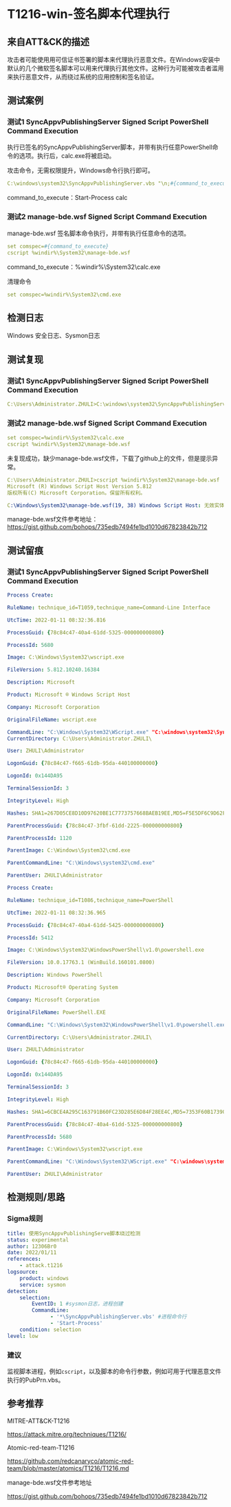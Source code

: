 # T1216-win-签名脚本代理执行

## 来自ATT&CK的描述

攻击者可能使用用可信证书签署的脚本来代理执行恶意文件。在Windows安装中默认的几个微软签名脚本可以用来代理执行其他文件。这种行为可能被攻击者滥用来执行恶意文件，从而绕过系统的应用控制和签名验证。

## 测试案例

### 测试1 SyncAppvPublishingServer Signed Script PowerShell Command Execution

执行已签名的SyncAppvPublishingServer脚本，并带有执行任意PowerShell命令的选项。执行后，calc.exe将被启动。

攻击命令，无需权限提升，Windows命令行执行即可。

```yml
C:\windows\system32\SyncAppvPublishingServer.vbs "\n;#{command_to_execute}"
```

command_to_execute：Start-Process calc

### 测试2 manage-bde.wsf Signed Script Command Execution

manage-bde.wsf 签名脚本命令执行，并带有执行任意命令的选项。

```yml
set comspec=#{command_to_execute}
cscript %windir%\System32\manage-bde.wsf
```

command_to_execute：%windir%\System32\calc.exe

清理命令

```yml
set comspec=%windir%\System32\cmd.exe
```

## 检测日志

Windows 安全日志、Sysmon日志

## 测试复现

### 测试1 SyncAppvPublishingServer Signed Script PowerShell Command Execution

```yml
C:\Users\Administrator.ZHULI>C:\windows\system32\SyncAppvPublishingServer.vbs "\n;Start-Process calc"
```

### 测试2 manage-bde.wsf Signed Script Command Execution

```yml
set comspec=%windir%\System32\calc.exe
cscript %windir%\System32\manage-bde.wsf
```

未复现成功，缺少manage-bde.wsf文件，下载了github上的文件，但是提示异常。

```yml
C:\Users\Administrator.ZHULI>cscript %windir%\System32\manage-bde.wsf
Microsoft (R) Windows Script Host Version 5.812
版权所有(C) Microsoft Corporation。保留所有权利。

C:\Windows\System32\manage-bde.wsf(19, 38) Windows Script Host: 无效实体引用
```

manage-bde.wsf文件参考地址：<https://gist.github.com/bohops/735edb7494fe1bd1010d67823842b712>

## 测试留痕

### 测试1 SyncAppvPublishingServer Signed Script PowerShell Command Execution

```yml
Process Create:

RuleName: technique_id=T1059,technique_name=Command-Line Interface

UtcTime: 2022-01-11 08:32:36.816

ProcessGuid: {78c84c47-40a4-61dd-5325-000000000800}

ProcessId: 5680

Image: C:\Windows\System32\wscript.exe

FileVersion: 5.812.10240.16384

Description: Microsoft 

Product: Microsoft ® Windows Script Host

Company: Microsoft Corporation

OriginalFileName: wscript.exe

CommandLine: "C:\Windows\System32\WScript.exe" "C:\windows\system32\SyncAppvPublishingServer.vbs" "\n;Start-Process calc"
CurrentDirectory: C:\Users\Administrator.ZHULI\

User: ZHULI\Administrator

LogonGuid: {78c84c47-f665-61db-95da-440100000000}

LogonId: 0x144DA95

TerminalSessionId: 3

IntegrityLevel: High

Hashes: SHA1=267D05CE8D10D97620BE1C7773757668BAEB19EE,MD5=F5E5DF6C9D62F4E940B334954A2046FC,SHA256=47CACD60D91441137D055184614B1A418C0457992977857A76CA05C75BBC1B56,IMPHASH=0F71D5F6F4CBB935CE1B09754102419C

ParentProcessGuid: {78c84c47-3fbf-61dd-2225-000000000800}

ParentProcessId: 1120

ParentImage: C:\Windows\System32\cmd.exe

ParentCommandLine: "C:\Windows\system32\cmd.exe" 

ParentUser: ZHULI\Administrator
```

```yml
Process Create:

RuleName: technique_id=T1086,technique_name=PowerShell

UtcTime: 2022-01-11 08:32:36.965

ProcessGuid: {78c84c47-40a4-61dd-5425-000000000800}

ProcessId: 5412

Image: C:\Windows\System32\WindowsPowerShell\v1.0\powershell.exe

FileVersion: 10.0.17763.1 (WinBuild.160101.0800)

Description: Windows PowerShell

Product: Microsoft® Operating System

Company: Microsoft Corporation

OriginalFileName: PowerShell.EXE

CommandLine: "C:\Windows\System32\WindowsPowerShell\v1.0\powershell.exe" -NonInteractive -WindowStyle Hidden -ExecutionPolicy RemoteSigned -Command &{$env:psmodulepath = [IO.Directory]::GetCurrentDirectory(); import-module AppvClient; Sync-AppvPublishingServer \n;Start-Process calc}

CurrentDirectory: C:\Users\Administrator.ZHULI\

User: ZHULI\Administrator

LogonGuid: {78c84c47-f665-61db-95da-440100000000}

LogonId: 0x144DA95

TerminalSessionId: 3

IntegrityLevel: High

Hashes: SHA1=6CBCE4A295C163791B60FC23D285E6D84F28EE4C,MD5=7353F60B1739074EB17C5F4DDDEFE239,SHA256=DE96A6E69944335375DC1AC238336066889D9FFC7D73628EF4FE1B1B160AB32C,IMPHASH=741776AACCFC5B71FF59832DCDCACE0F

ParentProcessGuid: {78c84c47-40a4-61dd-5325-000000000800}

ParentProcessId: 5680

ParentImage: C:\Windows\System32\wscript.exe

ParentCommandLine: "C:\Windows\System32\WScript.exe" "C:\windows\system32\SyncAppvPublishingServer.vbs" "\n;Start-Process calc"

ParentUser: ZHULI\Administrator
```

## 检测规则/思路

### Sigma规则

```yml
title: 使用SyncAppvPublishingServe脚本绕过检测
status: experimental
author: 12306Br0
date: 2022/01/11
references:
    - attack.t1216
logsource:
    product: windows
    service: sysmon
detection:
    selection:
        EventID: 1 #sysmon日志，进程创建
		CommandLine: 
		      - '*\SyncAppvPublishingServer.vbs' #进程命令行
			  - 'Start-Process'
    condition: selection
level: low
```

### 建议

监视脚本进程，例如`cscript`，以及脚本的命令行参数，例如可用于代理恶意文件执行的PubPrn.vbs。

## 参考推荐

MITRE-ATT&CK-T1216

<https://attack.mitre.org/techniques/T1216/>

Atomic-red-team-T1216

<https://github.com/redcanaryco/atomic-red-team/blob/master/atomics/T1216/T1216.md>

manage-bde.wsf文件参考地址

<https://gist.github.com/bohops/735edb7494fe1bd1010d67823842b712>
